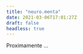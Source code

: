 ```yaml
---
title: "neuro.menta"
date: 2021-03-06T17:01:27Z
draft: false
headless: true
---
```


Proximamente ...
